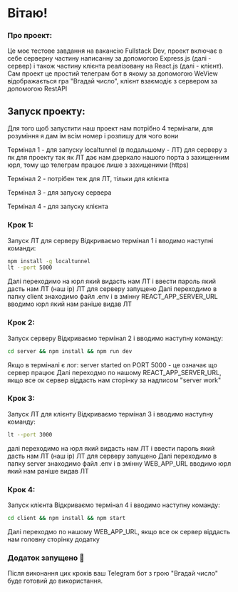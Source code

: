 # Вітаю!

### Про проект:
Це моє тестове завдання на вакансію Fullstack Dev, проект включає в себе серверну частину написанну за допомогою Express.js (далі - сервер) і також частину клієнта реалізовану на React.js (далі - клієнт). Сам проект це простий телеграм бот в якому за допомогою WeView відображається гра "Вгадай число", клієнт взаємодіє з сервером за допомогою RestAPI

## Запуск проекту:
Для того щоб запустити наш проект нам потрібно 4 термінали, для розуміння я дам ім всім номер і розпишу для чого вони

Термінал 1 - для запуску localtunnel (в подальшому - ЛТ) для серверу з пк для проекту так як ЛТ дає нам дзеркало нашого порта з захищенним юрл, тому що телеграм працює лише з захищеними (https)

Термінал 2 - потрібен теж для ЛТ, тільки для клієнта

Термінал 3 - для запуску сервера

Термінал 4 - для запуску клієнта

### Крок 1:
Запуск ЛТ для серверу
Відкриваємо термінал 1 і вводимо наступні команди: 
```bash
npm install -g localtunnel
lt --port 5000
```
Далі переходимо на юрл який видасть нам ЛТ і ввести пароль який дасть нам ЛТ (наш ip)
ЛТ для серверу запущено
Далі переходимо в папку client знаходимо файл .env і в змінну REACT_APP_SERVER_URL вводимо юрл який нам раніше видав ЛТ

### Крок 2:
Запуск серверу
Відкриваємо термінал 2 і вводимо наступну команду: 
```bash 
cd server && npm install && npm run dev
```
Якщо в терміналі є лог: server started on PORT 5000 - це означає що сервер працює
Далі переходмо по нашому REACT_APP_SERVER_URL, якщо все ок сервер віддасть нам сторінку за надписом "server work"

### Крок 3:
Запуск ЛТ для клієнту
Відкриваємо термінал 3 і вводимо наступну команду: 
```bash  
lt --port 3000
```
далі переходимо на юрл який видасть нам ЛТ і ввести пароль який дасть нам ЛТ (наш ip)
ЛТ для серверу запущено
Далі переходимо в папку server знаходимо файл .env і в змінну WEB_APP_URL вводимо юрл який нам раніше видав ЛТ

### Крок 4:
Запуск клієнтa
Відкриваємо термінал 4 і вводимо наступну команду: 
```bash 
cd client && npm install && npm start 
```
Далі переходмо по нашому WEB_APP_URL, якщо все ок сервер віддасть нам головну сторінку додатку

### Додаток запущено 🎉
Після виконання цих кроків ваш Telegram бот з грою "Вгадай число" буде готовий до використання.
